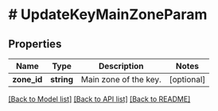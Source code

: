 # # UpdateKeyMainZoneParam

## Properties

Name | Type | Description | Notes
------------ | ------------- | ------------- | -------------
**zone_id** | **string** | Main zone of the key. | [optional]

[[Back to Model list]](../../README.md#models) [[Back to API list]](../../README.md#endpoints) [[Back to README]](../../README.md)
